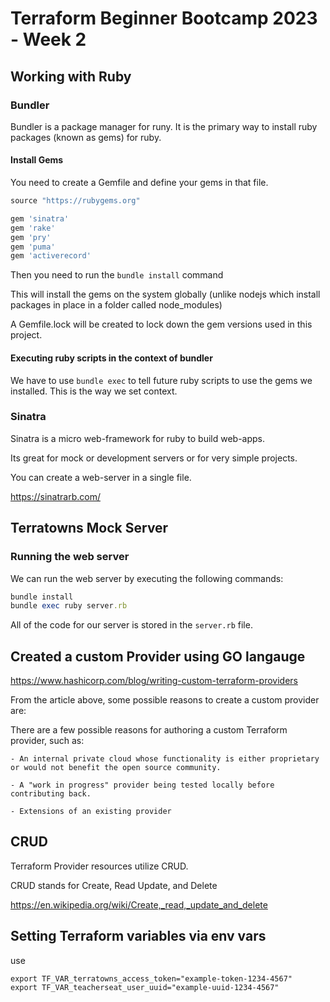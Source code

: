# Terraform Beginner Bootcamp 2023 - Week 2

## Working with Ruby

### Bundler

Bundler is a package manager for runy.
It is the primary way to install ruby packages (known as gems) for ruby.

#### Install Gems

You need to create a Gemfile and define your gems in that file.

```rb
source "https://rubygems.org"

gem 'sinatra'
gem 'rake'
gem 'pry'
gem 'puma'
gem 'activerecord'
```

Then you need to run the `bundle install` command

This will install the gems on the system globally (unlike nodejs which install packages in place in a folder called node_modules)

A Gemfile.lock will be created to lock down the gem versions used in this project.

#### Executing ruby scripts in the context of bundler

We have to use `bundle exec` to tell future ruby scripts to use the gems we installed. This is the way we set context.

### Sinatra

Sinatra is a micro web-framework for ruby to build web-apps.

Its great for mock or development servers or for very simple projects.

You can create a web-server in a single file.

https://sinatrarb.com/

## Terratowns Mock Server

### Running the web server

We can run the web server by executing the following commands:

```rb
bundle install
bundle exec ruby server.rb
```

All of the code for our server is stored in the `server.rb` file.

## Created a custom Provider using GO langauge 
https://www.hashicorp.com/blog/writing-custom-terraform-providers

From the article above, some possible reasons to create a custom provider are: 

There are a few possible reasons for authoring a custom Terraform provider, such as:

    - An internal private cloud whose functionality is either proprietary or would not benefit the open source community.

    - A "work in progress" provider being tested locally before contributing back.

    - Extensions of an existing provider


## CRUD

Terraform Provider resources utilize CRUD.

CRUD stands for Create, Read Update, and Delete

https://en.wikipedia.org/wiki/Create,_read,_update_and_delete

## Setting Terraform variables via env vars

use 
```
export TF_VAR_terratowns_access_token="example-token-1234-4567"
export TF_VAR_teacherseat_user_uuid="example-uuid-1234-4567"
```
